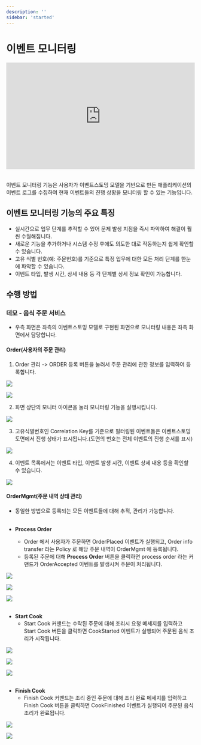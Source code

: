 ```yaml
---
description: ''
sidebar: 'started'
---
```


# 이벤트 모니터링

<div style="position: relative; padding-bottom: 56.25%; padding-top: 0px; height: 0; overflow: hidden;">
	<iframe style="position: absolute; top: 0; left: 0; width: 100%; height: 100%;" 
        src="https://www.youtube.com/embed/Y3Si5eMNgTM" 
        frameborder="0" crolling="no" frameborder="none" allowfullscreen="">
    </iframe>
</div>
<br>

이벤트 모니터링 기능은 사용자가 이벤트스토밍 모델을 기반으로 만든 애플리케이션의 이벤트 로그를 수집하여 현재 이벤트들의 진행 상황을 모니터링 할 수 있는 기능입니다.

## 이벤트 모니터링 기능의 주요 특징

- 실시간으로 업무 단계를 추적할 수 있어 문제 발생 지점을 즉시 파악하여 해결이 훨씬 수월해집니다.
- 새로운 기능을 추가하거나 시스템 수정 후에도 의도한 대로 작동하는지 쉽게 확인할 수 있습니다. 
- 고유 식별 번호(예: 주문번호)를 기준으로 특정 업무에 대한 모든 처리 단계를 한눈에 파악할 수 있습니다. 
- 이벤트 타입, 발생 시간, 상세 내용 등 각 단계별 상세 정보 확인이 가능합니다.

## 수행 방법

### 데모 - 음식 주문 서비스
- 우측 화면은 좌측의 이벤트스토밍 모델로 구현된 화면으로 모니터링 내용은 좌측 화면에서 담당합니다.

#### Order(사용자의 주문 관리)
1. Order 관리 -> ORDER 등록 버튼을 눌러서 주문 관리에 관한 정보를 입력하여 등록합니다.

![](../../src/img/monitor-01.jpg)

![](../../src/img/monitor-02.jpg)

2. 화면 상단의 모니터 아이콘을 눌러 모니터링 기능을 실행시킵니다.

![](../../src/img/monitor-03.jpg)

3. 고유식별번호인 Correlation Key를 기준으로 필터링된 이벤트들은 이벤트스토밍 도면에서 진행 상태가 표시됩니다.(도면의 번호는 전체 이벤트의 진행 순서를 표시)

![](../../src/img/monitor-04.jpg)

4. 이벤트 목록에서는 이벤트 타입, 이벤트 발생 시간, 이벤트 상세 내용 등을 확인할 수 있습니다.

![](../../src/img/monitor-05.jpg)

#### OrderMgmt(주문 내역 상태 관리)
- 동일한 방법으로 등록되는 모든 이벤트들에 대해 추적, 관리가 가능합니다.
<br><br>

- **Process Order**
  <!-- - 모니터링 페이지에서 주문 내역을 입력한 후 **Process Order** 버튼을 클릭하면 해당 커맨드가 실행되고 OrderPlaced, OrderAccepted 이벤트가 차례로 실행되는 것이 확인됩니다. -->
  <!-- - 우측 구현 화면에서 **Process Order** 버튼을 클릭하면 OrderAccepted 이벤트가 실행됩니다.  -->
  - Order 에서 사용자가 주문하면 OrderPlaced 이벤트가 실행되고, Order info transfer 라는 Policy 로 해당 주문 내역이 OrderMgmt 에 등록됩니다. 
  - 등록된 주문에 대해 **Process Order** 버튼을 클릭하면 process order 라는 커맨드가 OrderAccepted 이벤트를 발생시켜 주문이 처리됩니다.

![](../../src/img/monitor-06.jpg)

![](../../src/img/monitor-07.jpg)

![](../../src/img/monitor-08.jpg)
<br><br>

- **Start Cook**
  - Start Cook 커맨드는 수락된 주문에 대해 조리시 요청 메세지를 입력하고 Start Cook 버튼을 클릭하면 CookStarted 이벤트가 실행되어 주문된 음식 조리가 시작됩니다.

![](../../src/img/monitor-09.jpg)

![](../../src/img/monitor-10.jpg)

![](../../src/img/monitor-11.jpg)
<br><br>

- **Finish Cook**
  - Finish Cook 커맨드는 조리 중인 주문에 대해 조리 완료 메세지를 입력하고 Finish Cook 버튼을 클릭하면 CookFinished 이벤트가 실행되어 주문된 음식 조리가 완료됩니다.

![](../../src/img/monitor-12.jpg)

![](../../src/img/monitor-13.jpg)
